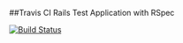 ##Travis CI Rails Test Application with RSpec

[![Build Status](https://travis-ci.org/ebsbk/travis-test.svg?branch=master)](https://travis-ci.org/ebsbk/travis-test)
